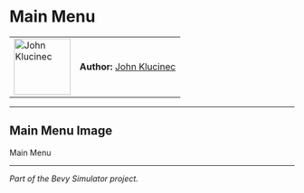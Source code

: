 # Main Menu

<table>
  <tr>
    <td>
      <img src="https://avatars.githubusercontent.com/u/72411904?v=4" alt="John Klucinec" width="100">
    </td>
    <td>
      <strong>Author:</strong> 
      <a href="https://github.com/johnklucinec">John Klucinec  </a>
    </td>
  </tr>
</table>

---

## Main Menu Image

Main Menu

---
*Part of the Bevy Simulator project.*
